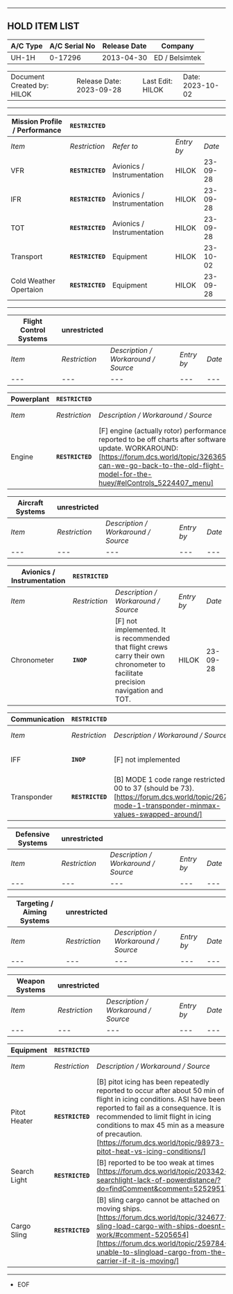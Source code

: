 ***
## HOLD ITEM LIST

| A/C Type | A/C Serial No | Release Date | Company |
| --- | --- | --- | --- |
| UH-1H | 0-17296 | 2013-04-30 | ED / Belsimtek |

||||||
| --- | --- | --- |--- | --- |
| Document Created by: HILOK | Release Date: 2023-09-28 || Last Edit: HILOK | Date: 2023-10-02 |
***
| **Mission Profile / Performance** | **`RESTRICTED`** ||||
| --- | --- | --- | --- | --- |
| *Item* | *Restriction* | *Refer to* | *Entry by* | *Date* |
| VFR | **`RESTRICTED`** | Avionics / Instrumentation | HILOK | 23-09-28 |
| IFR | **`RESTRICTED`** | Avionics / Instrumentation | HILOK | 23-09-28 |
| TOT | **`RESTRICTED`** | Avionics / Instrumentation | HILOK | 23-09-28 |
| Transport | **`RESTRICTED`** | Equipment | HILOK | 23-10-02 |
| Cold Weather Opertaion | **`RESTRICTED`** | Equipment | HILOK | 23-09-28 |
***
| **Flight Control Systems** | **unrestricted** ||||
| --- | --- | --- | --- | --- |
| *Item* | *Restriction* | *Description / Workaround / Source* | *Entry by* | *Date* |
| --- | --- | --- | --- | --- |

| **Powerplant** | **`RESTRICTED`** ||||
| --- | --- | --- | --- | --- |
| *Item* | *Restriction* | *Description / Workaround / Source* | *Entry by* | *Date* |
| Engine | **`RESTRICTED`** | [F] engine (actually rotor) performance reported to be off charts after software update. WORKAROUND: [https://forum.dcs.world/topic/326365-can-we-go-back-to-the-old-flight-model-for-the-huey/#elControls_5224407_menu] | HILOK | 23-09-28 |

| **Aircraft Systems** | **unrestricted** ||||
| --- | --- | --- | --- | --- |
| *Item* | *Restriction* | *Description / Workaround / Source* | *Entry by* | *Date* |
| --- | --- | --- | --- | --- |

| **Avionics / Instrumentation** | **`RESTRICTED`** ||||
| --- | --- | --- | --- | --- |
| *Item* | *Restriction* | *Description / Workaround / Source* | *Entry by* | *Date* |
| Chronometer | **`INOP`** | [F] not implemented. It is recommended that flight crews carry their own chronometer to facilitate precision navigation and TOT. | HILOK | 23-09-28 |

| **Communication** | **`RESTRICTED`** ||||
| --- | --- | --- | --- | --- |
| *Item* | *Restriction* | *Description / Workaround / Source* | *Entry by* | *Date* |
| IFF | **`INOP`** | [F] not implemented | HILOK | 23-09-28 |
| Transponder | **`RESTRICTED`** | [B] MODE 1 code range restricted from 00 to 37 (should be 73). [https://forum.dcs.world/topic/267407-mode-1-transponder-minmax-values-swapped-around/] | HILOK | 23-10-02 |

| **Defensive Systems** | **unrestricted** ||||
| --- | --- | --- | --- | --- |
| *Item* | *Restriction* | *Description / Workaround / Source* | *Entry by* | *Date* |
| --- | --- | --- | --- | --- |

| **Targeting / Aiming Systems** | **unrestricted** ||||
| --- | --- | --- | --- | --- |
| *Item* | *Restriction* | *Description / Workaround / Source* | *Entry by* | *Date* |
| --- | --- | --- | --- | --- |

| **Weapon Systems** | **unrestricted** ||||
| --- | --- | --- | --- | --- |
| *Item* | *Restriction* | *Description / Workaround / Source* | *Entry by* | *Date* |
| --- | --- | --- | --- | --- |

| **Equipment** | **`RESTRICTED`** ||||
| --- | --- | --- | --- | --- |
| *Item* | *Restriction* | *Description / Workaround / Source* | *Entry by* | *Date* |
| Pitot Heater | **`RESTRICTED`** | [B] pitot icing has been repeatedly reported to occur after about 50 min of flight in icing conditions. ASI have been reported to fail as a consequence. It is recommended to limit flight in icing conditions to max 45 min as a measure of precaution. [https://forum.dcs.world/topic/98973-pitot-heat-vs-icing-conditions/] | HILOK | 23-09-28 |
| Search Light | **`RESTRICTED`** | [B] reported to be too weak at times [https://forum.dcs.world/topic/203342-searchlight-lack-of-powerdistance/?do=findComment&comment=5252951] | HILOK | 23-09-28 |
| Cargo Sling | **`RESTRICTED`** | [B] sling cargo cannot be attached on moving ships. [https://forum.dcs.world/topic/324677-sling-load-cargo-with-ships-doesnt-work/#comment-5205654][https://forum.dcs.world/topic/259784-unable-to-slingload-cargo-from-the-carrier-if-it-is-moving/] | HILOK | 23-10-02 |
***
- EOF
